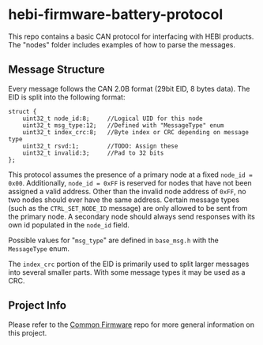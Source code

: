 # hebi-firmware-battery-protocol
This repo contains a basic CAN protocol for interfacing with HEBI products. The "nodes" folder includes examples of how to parse the messages.

## Message Structure
Every message follows the CAN 2.0B format (29bit EID, 8 bytes data). The EID is split into the following format:

```
struct {
    uint32_t node_id:8;     //Logical UID for this node
    uint32_t msg_type:12;   //Defined with "MessageType" enum
    uint32_t index_crc:8;   //Byte index or CRC depending on message type
    uint32_t rsvd:1;        //TODO: Assign these
    uint32_t invalid:3;     //Pad to 32 bits
};
```

This protocol assumes the presence of a primary node at a fixed `node_id = 0x00`. Additionally, `node_id = 0xFF` is reserved for nodes that have not been assigned a valid address. Other than the invalid node address of `0xFF`, no two nodes should ever have the same address. Certain message types (such as the `CTRL_SET_NODE_ID` message) are only allowed to be sent from the primary node. A secondary node should always send responses with its own id populated in the `node_id` field. 

Possible values for "`msg_type`" are defined in `base_msg.h` with the `MessageType` enum. 

The `index_crc` portion of the EID is primarily used to split larger messages into several smaller parts. With some message types it may be used as a CRC. 

## Project Info
Please refer to the [Common Firmware](https://github.com/HebiRobotics/hebi-firmware-battery-common) repo for more general information on this project.